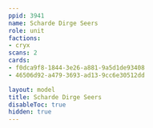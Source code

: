 ```yaml
---
ppid: 3941
name: Scharde Dirge Seers
role: unit
factions:
- cryx
scans: 2
cards:
- f0dca9f8-1844-3e26-a881-9a5d1de93408
- 46506d92-a479-3693-ad13-9cc6e30512dd

layout: model
title: Scharde Dirge Seers
disableToc: true
hidden: true
---
```

